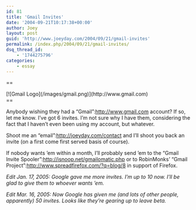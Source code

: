 ```yaml
---
id: 81
title: 'Gmail Invites'
date: '2004-09-21T10:17:38+00:00'
author: Joey
layout: post
guid: 'http://www.joeyday.com/2004/09/21/gmail-invites'
permalink: /index.php/2004/09/21/gmail-invites/
dsq_thread_id:
    - '1744275796'
categories:
    - essay
---
```


==

<div class="rpic-transparent">[![Gmail Logo](/images/gmail.png)](http://www.gmail.com)</div>==

Anybody wishing they had a “Gmail”:http://www.gmail.com account? If so, let me know. I’ve got 6 invites. I’m not sure why I have them, considering the fact that I haven’t even been using my account, but whatever.

Shoot me an “email”:http://joeyday.com/contact and I’ll shoot you back an invite (on a first come first served basis of course).

If nobody wants ’em within a month, I’ll probably send ’em to the “Gmail Invite Spooler”:http://isnoop.net/gmailomatic.php or to RobinMonks’ “Gmail Project”:http://www.spreadfirefox.com/?q=blog/8 in support of Firefox.

*Edit Jan. 17, 2005: Google gave me more invites. I’m up to 10 now. I’ll be glad to give them to whoever wants ’em.*

*Edit Mar. 16, 2005: Now Google has given me (and lots of other people, apparently) 50 invites. Looks like they’re gearing up to leave beta.*